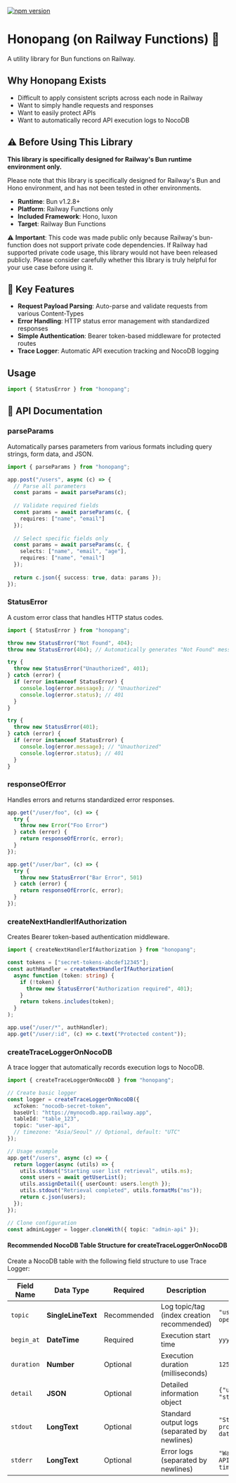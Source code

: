 [![npm version](https://img.shields.io/npm/v/honopang)](https://www.npmjs.com/package/honopang)

# Honopang (on Railway Functions) 🚂

A utility library for Bun functions on Railway.

## Why Honopang Exists

- Difficult to apply consistent scripts across each node in Railway
- Want to simply handle requests and responses
- Want to easily protect APIs
- Want to automatically record API execution logs to NocoDB

## ⚠️ Before Using This Library

**This library is specifically designed for Railway's Bun runtime environment only.**

Please note that this library is specifically designed for Railway's Bun and Hono environment, and has not been tested in other environments.

- **Runtime**: Bun v1.2.8+
- **Platform**: Railway Functions only
- **Included Framework**: Hono, luxon
- **Target**: Railway Bun Functions

⚠️ **Important**: This code was made public only because Railway's bun-function does not support private code dependencies. If Railway had supported private code usage, this library would not have been released publicly. Please consider carefully whether this library is truly helpful for your use case before using it.

## 🎯 Key Features

- **Request Payload Parsing**: Auto-parse and validate requests from various Content-Types
- **Error Handling**: HTTP status error management with standardized responses
- **Simple Authentication**: Bearer token-based middleware for protected routes
- **Trace Logger**: Automatic API execution tracking and NocoDB logging

## Usage

```typescript
import { StatusError } from "honopang";
```

## 📖 API Documentation

### parseParams
Automatically parses parameters from various formats including query strings, form data, and JSON.

```typescript
import { parseParams } from "honopang";

app.post("/users", async (c) => {
  // Parse all parameters
  const params = await parseParams(c);
  
  // Validate required fields
  const params = await parseParams(c, {
    requires: ["name", "email"]
  });
  
  // Select specific fields only
  const params = await parseParams(c, {
    selects: ["name", "email", "age"],
    requires: ["name", "email"]
  });
  
  return c.json({ success: true, data: params });
});
```

### StatusError

A custom error class that handles HTTP status codes.

```typescript
import { StatusError } from "honopang";

throw new StatusError("Not Found", 404);
throw new StatusError(404); // Automatically generates "Not Found" message

try {
  throw new StatusError("Unauthorized", 401);
} catch (error) {
  if (error instanceof StatusError) {
    console.log(error.message); // "Unauthorized"
    console.log(error.status); // 401
  }
}

try {
  throw new StatusError(401);
} catch (error) {
  if (error instanceof StatusError) {
    console.log(error.message); // "Unauthorized"
    console.log(error.status); // 401
  }
}
```

### responseOfError
Handles errors and returns standardized error responses.

```typescript
app.get("/user/foo", (c) => {
  try {
    throw new Error("Foo Error")
  } catch (error) {
    return responseOfError(c, error);
  }
});

app.get("/user/bar", (c) => {
  try {
    throw new StatusError("Bar Error", 501)
  } catch (error) {
    return responseOfError(c, error);
  }
});
```

### createNextHandlerIfAuthorization

Creates Bearer token-based authentication middleware.

```typescript
import { createNextHandlerIfAuthorization } from "honopang";

const tokens = ["secret-tokens-abcdef12345"];
const authHandler = createNextHandlerIfAuthorization(
  async function (token: string) {
    if (!token) {
      throw new StatusError("Authorization required", 401);
    }
    return tokens.includes(token);
  }
);

app.use("/user/*", authHandler);
app.get("/user/:id", (c) => c.text("Protected content"));
```

### createTraceLoggerOnNocoDB

A trace logger that automatically records execution logs to NocoDB.

```typescript
import { createTraceLoggerOnNocoDB } from "honopang";

// Create basic logger
const logger = createTraceLoggerOnNocoDB({
  xcToken: "nocodb-secret-token",
  baseUrl: "https://mynocodb.app.railway.app",
  tableId: "table_123",
  topic: "user-api",
  // timezone: "Asia/Seoul" // Optional, default: "UTC"
});

// Usage example
app.get("/users", async (c) => {
  return logger(async (utils) => {
    utils.stdout("Starting user list retrieval", utils.ms);
    const users = await getUserList();
    utils.assignDetail({ userCount: users.length });
    utils.stdout("Retrieval completed", utils.formatMs("ms"));
    return c.json(users);
  });
});

// Clone configuration
const adminLogger = logger.cloneWith({ topic: "admin-api" });
```

#### Recommended NocoDB Table Structure for createTraceLoggerOnNocoDB

Create a NocoDB table with the following field structure to use Trace Logger:

| Field Name | Data Type | Required | Description | Example Value |
|------------|-----------|----------|-------------|---------------|
| `topic` | **SingleLineText** | Recommended | Log topic/tag (index creation recommended) | `"user-api"`, `"admin-operations"` |
| `begin_at` | **DateTime** | Required | Execution start time | `yyyy-MM-dd HH:mm:ss` |
| `duration` | **Number** | Optional | Execution duration (milliseconds) | `1250` |
| `detail` | **JSON** | Optional | Detailed information object | `{"userCount": 42, "status": "success"}` |
| `stdout` | **LongText** | Optional | Standard output logs (separated by newlines) | `"Starting process...\nProcessing data...\nCompleted"` |
| `stderr` | **LongText** | Optional | Error logs (separated by newlines) | `"Warning: deprecated API\nError: connection timeout"` |
